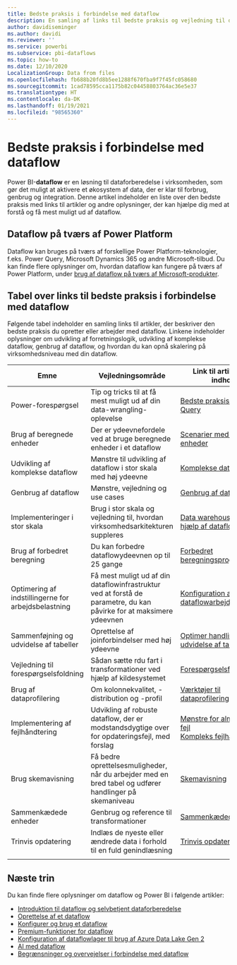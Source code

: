 ```yaml
---
title: Bedste praksis i forbindelse med dataflow
description: En samling af links til bedste praksis og vejledning til dataflow
author: davidiseminger
ms.author: davidi
ms.reviewer: ''
ms.service: powerbi
ms.subservice: pbi-dataflows
ms.topic: how-to
ms.date: 12/10/2020
LocalizationGroup: Data from files
ms.openlocfilehash: fb688b20fd8b5ee1288f670fba9f7f45fc058680
ms.sourcegitcommit: 1cad78595cca1175b82c04458803764ac36e5e37
ms.translationtype: HT
ms.contentlocale: da-DK
ms.lasthandoff: 01/19/2021
ms.locfileid: "98565360"
---
```

# <a name="dataflows-best-practices"></a>Bedste praksis i forbindelse med dataflow

Power BI-**dataflow** er en løsning til dataforberedelse i virksomheden, som gør det muligt at aktivere et økosystem af data, der er klar til forbrug, genbrug og integration. Denne artikel indeholder en liste over den bedste praksis med links til artikler og andre oplysninger, der kan hjælpe dig med at forstå og få mest muligt ud af dataflow.

## <a name="dataflows-across-the-power-platform"></a>Dataflow på tværs af Power Platform

Dataflow kan bruges på tværs af forskellige Power Platform-teknologier, f.eks. Power Query, Microsoft Dynamics 365 og andre Microsoft-tilbud. Du kan finde flere oplysninger om, hvordan dataflow kan fungere på tværs af Power Platform, under [brug af dataflow på tværs af Microsoft-produkter](/power-query/dataflows/overview-dataflows-across-power-platform-dynamics-365).


## <a name="dataflows-best-practices-table-and-links"></a>Tabel over links til bedste praksis i forbindelse med dataflow

Følgende tabel indeholder en samling links til artikler, der beskriver den bedste praksis du opretter eller arbejder med dataflow. Linkene indeholder oplysninger om udvikling af forretningslogik, udvikling af komplekse dataflow, genbrug af dataflow, og hvordan du kan opnå skalering på virksomhedsniveau med din dataflow.


|**Emne**  |**Vejledningsområde**  |**Link til artikel eller indhold**  |
|---------|---------|---------|
|Power-forespørgsel     | Tip og tricks til at få mest muligt ud af din data-wrangling-oplevelse        |[Bedste praksis i Power Query](/power-query/best-practices)        |
|Brug af beregnede enheder     |Der er ydeevnefordele ved at bruge beregnede enheder i et dataflow         |[Scenarier med beregnede enheder](/power-query/dataflows/computed-entities-scenarios)         |
|Udvikling af komplekse dataflow     |Mønstre til udvikling af dataflow i stor skala med høj ydeevne         |[Komplekse dataflow](/power-query/dataflows/best-practices-developing-complex-dataflows)         |
|Genbrug af dataflow     |Mønstre, vejledning og use cases         |[Genbrug af dataflow](/power-query/dataflows/best-practices-reusing-dataflows)         |
|Implementeringer i stor skala     |Brug i stor skala og vejledning til, hvordan virksomhedsarkitekturen suppleres         |[Data warehousing ved hjælp af dataflow](/power-query/dataflows/best-practices-for-data-warehouse-using-dataflows)         |
|Brug af forbedret beregning     |Du kan forbedre dataflowydeevnen op til 25 gange         |[Forbedret beregningsprogram](dataflows-premium-workload-configuration.md#using-the-compute-engine-to-improve-performance)         |
|Optimering af indstillingerne for arbejdsbelastning     |Få mest muligt ud af din dataflowinfrastruktur ved at forstå de parametre, du kan påvirke for at maksimere ydeevnen         |[Konfiguration af dataflowarbejdsbelastning](dataflows-premium-workload-configuration.md)         |
|Sammenføjning og udvidelse af tabeller     |Oprettelse af joinforbindelser med høj ydeevne         |[Optimer handlinger til udvidelse af tabeller](/power-query/optimize-expanding-table-columns)         |
|Vejledning til forespørgselsfoldning     |Sådan sætte rdu fart i transformationer ved hjælp af kildesystemet         |[Forespørgselsfoldning](/power-query/power-query-folding)         |
|Brug af dataprofilering     |Om kolonnekvalitet, -distribution og -profil         |[Værktøjer til dataprofilering](/power-query/data-profiling-tools)         |
|Implementering af fejlhåndtering     |Udvikling af robuste dataflow, der er modstandsdygtige over for opdateringsfejl, med forslag         |[Mønstre for almindelige fejl](/power-query/dealing-with-errors)  </br> [Kompleks fejlhåndtering](/power-query/error-handling)      |
|Brug skemavisning      |Få bedre oprettelsesmuligheder, når du arbejder med en bred tabel og udfører handlinger på skemaniveau         |[Skemavisning](/power-query/schema-view)         |
|Sammenkædede enheder      |Genbrug og reference til transformationer         |[Sammenkædede enheder](/power-query/dataflows/linked-entities)         |
|Trinvis opdatering      |Indlæs de nyeste eller ændrede data i forhold til en fuld genindlæsning         |[Trinvis opdatering](/power-query/dataflows/incremental-refresh)         |
|||


        
## <a name="next-steps"></a>Næste trin

Du kan finde flere oplysninger om dataflow og Power BI i følgende artikler:

* [Introduktion til dataflow og selvbetjent dataforberedelse](dataflows-introduction-self-service.md)
* [Oprettelse af et dataflow](dataflows-create.md)
* [Konfigurer og brug et dataflow](dataflows-configure-consume.md)
* [Premium-funktioner for dataflow](dataflows-premium-features.md)
* [Konfiguration af dataflowlager til brug af Azure Data Lake Gen 2](dataflows-azure-data-lake-storage-integration.md)
* [AI med dataflow](dataflows-machine-learning-integration.md)
* [Begrænsninger og overvejelser i forbindelse med dataflow](dataflows-features-limitations.md)